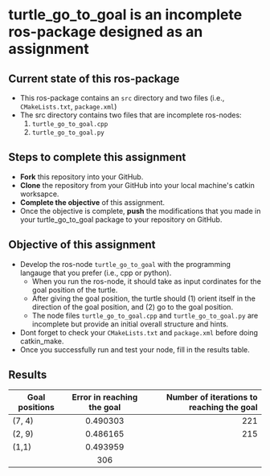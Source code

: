 # turtle_go_to_goal is an incomplete ros-package designed as an assignment

## Current state of this ros-package

- This ros-package contains an `src` directory and two files (i.e., `CMakeLists.txt`, `package.xml`)
- The src directory contains two files that are incomplete ros-nodes:
	1. `turtle_go_to_goal.cpp`
	2. `turtle_go_to_goal.py`

## Steps to complete this assignment

- **Fork** this repository into your GitHub.
- **Clone** the repository from your GitHub into your local machine's catkin worksapce.
- **Complete the objective** of this assignment.
- Once the objective is complete, **push** the modifications that you made in your turtle_go_to_goal package to your repository on GitHub.

## Objective of this assignment

- Develop the ros-node `turtle_go_to_goal` with the programming langauge that you prefer (i.e., cpp or python).
	- When you run the ros-node, it should take as input cordinates for the goal position of the turtle.
	- After giving the goal position, the turtle should (1) orient itself in the direction of the goal position, and (2) go to the goal position.
	- The node files `turtle_go_to_goal.cpp` and `turtle_go_to_goal.py` are incomplete but provide an initial overall structure and hints.
- Dont forget to check your `CMakeLists.txt` and `package.xml` before doing catkin_make.
- Once you successfully run and test your node, fill in the results table.

## Results

| Goal positions| Error in reaching the goal| Number of iterations to reaching the goal  |
| ------------- |:-------------------------:| ------------------------------------------:|
| (7, 4)        |          0.490303                 |   221                                         |
| (2, 9)        |          0.486165                 |            215                                 |
| (1,1)         |          0.493959
                 |               306                             |
